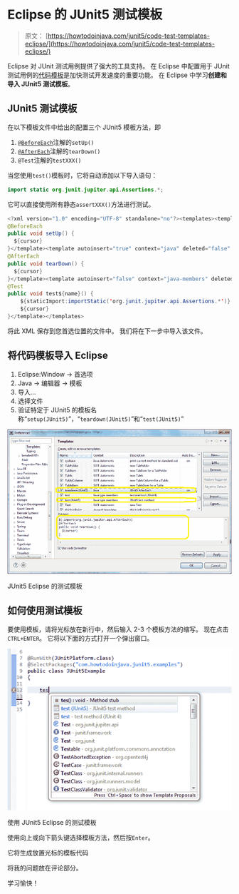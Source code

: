 # Eclipse 的 JUnit5 测试模板

> 原文： [https://howtodoinjava.com/junit5/code-test-templates-eclipse/](https://howtodoinjava.com/junit5/code-test-templates-eclipse/)

Eclipse 对 JUnit 测试用例提供了强大的工具支持。 在 Eclipse 中配置用于 JUnit 测试用例的[代码模板](//howtodoinjava.com/best-practices/create-eclipse-templates-for-faster-java-coding/)是加快测试开发速度的重要功能。 在 Eclipse 中学习**创建和导入 JUnit5 测试模板**。

## JUnit5 测试模板

在以下模板文件中给出的配置三个 JUnit5 模板方法，即

1.  [`@BeforeEach`](//howtodoinjava.com/junit-5/before-each-annotation-example/)注解的`setUp()`
2.  [`@AfterEach`](//howtodoinjava.com/junit-5/after-each-annotation-example/)注解的`tearDown()`
3.  `@Test`注解的`testXXX()`

当您使用`test()`模板时，它将自动添加以下导入语句：

```java
import static org.junit.jupiter.api.Assertions.*;
```

它可以直接使用所有静态`assertXXX()`方法进行测试。

```java
<?xml version="1.0" encoding="UTF-8" standalone="no"?><templates><template autoinsert="true" context="java" deleted="false" description="JUnit5 BeforeEach" enabled="true" name="setup (JUnit5)">${:import(org.junit.jupiter.api.BeforeEach)}
@BeforeEach
public void setUp() {
  ${cursor}
}</template><template autoinsert="true" context="java" deleted="false" description="JUnit5 AfterEach" enabled="true" name="teardown (JUnit5)">${:import(org.junit.jupiter.api.AfterEach)}
@AfterEach
public void tearDown() {
  ${cursor}
}</template><template autoinsert="false" context="java-members" deleted="false" description="JUnit5 test method" enabled="true" id="org.eclipse.jdt.ui.templates.test" name="test (JUnit5)">${:import(org.junit.jupiter.api.Test)}
@Test
public void test${name}() {
	${staticImport:importStatic('org.junit.jupiter.api.Assertions.*')}
	${cursor} 
}</template></templates>

```

将此 XML 保存到您首选位置的文件中。 我们将在下一步中导入该文件。

## 将代码模板导入 Eclipse

1.  Eclipse:Window -> 首选项
2.  Java -> 编辑器 -> 模板
3.  导入…
4.  选择文件
5.  验证特定于 JUnit5 的模板名称“`setup(JUnit5)`”，“`teardown(JUnit5)`”和“`test(JUnit5)`”

![JUnit5 Test Templates for Eclipse](img/db1556fd280a5e72b747832500923434.png)

JUnit5 Eclipse 的测试模板



## 如何使用测试模板

要使用模板，请将光标放在新行中，然后输入 2-3 个模板方法的缩写。 现在点击`CTRL+ENTER`。 它将以下面的方式打开一个弹出窗口。

![Use JUnit5 Test Templates in Eclipse](img/893100246cadeae5914fc05dc90370ed.png)

使用 JUnit5 Eclipse 的测试模板



使用向上或向下箭头键选择模板方法，然后按`Enter`。

它将生成放置光标的模板代码

将我的问题放在评论部分。

学习愉快！